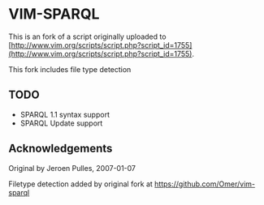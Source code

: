 # VIM-SPARQL

This is an fork of a script originally uploaded to [http://www.vim.org/scripts/script.php?script_id=1755](http://www.vim.org/scripts/script.php?script_id=1755). 

This fork includes file type detection

## TODO

- SPARQL 1.1 syntax support
- SPARQL Update support

## Acknowledgements

Original by Jeroen Pulles, 2007-01-07

Filetype detection added by original fork at https://github.com/Omer/vim-sparql
